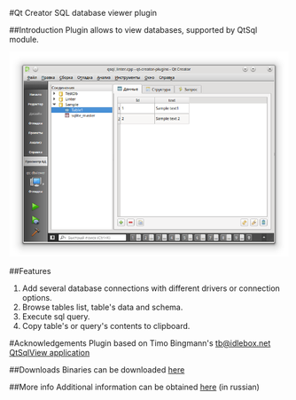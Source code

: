 #Qt Creator SQL database viewer plugin

##Introduction
Plugin allows to view databases, supported by QtSql module.

![Screen](dist/screen.png?raw=true)

##Features
1. Add several database connections with different drivers or connection options.
2. Browse tables list, table's data and schema.
3. Execute sql query.
4. Copy table's or query's contents to clipboard.

#Acknowledgements
Plugin based on Timo Bingmann's <tb@idlebox.net> [QtSqlView application](http://idlebox.net/2006/qtsqlview/)

##Downloads
Binaries can be downloaded [here](https://sourceforge.net/projects/qtc-dbviewer/files/ "Sourceforge")

##More info
Additional information can be obtained [here](http://gres.biz/qtc-dbviewer/ "Homepage") (in russian)
